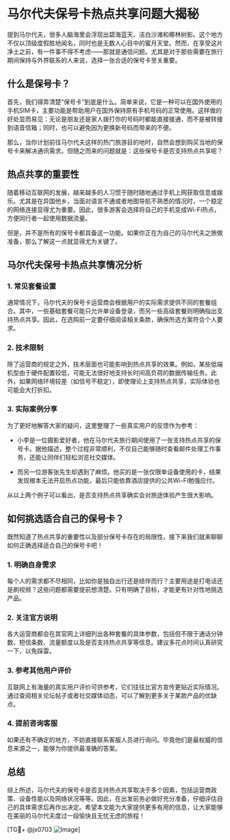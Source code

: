 # 马尔代夫保号卡热点共享问题大揭秘

提到马尔代夫，很多人脑海里会浮现出碧海蓝天、洁白沙滩和椰林树影。这个地方不仅以顶级度假胜地闻名，同时也是无数人心目中的蜜月天堂。然而，在享受这片净土之前，有一件事不得不考虑——那就是通信问题。尤其是对于那些需要在旅行期间保持与外界联系的人来说，选择一张合适的保号卡至关重要。

## 什么是保号卡？

首先，我们得弄清楚“保号卡”到底是什么。简单来说，它是一种可以在国外使用的手机SIM卡，主要功能是帮助用户在国外保持原有手机号码的正常使用。这样做的好处显而易见：无论是朋友还是家人拨打你的号码时都能直接接通，而不是被转接到语音信箱；同时，也可以避免因为更换新号码而带来的不便。

那么，当你计划前往马尔代夫这样的热门旅游目的地时，自然会想到购买当地的保号卡来解决通讯需求。但随之而来的问题就是：这些保号卡是否支持热点共享呢？

## 热点共享的重要性

随着移动互联网的发展，越来越多的人习惯于随时随地通过手机上网获取信息或娱乐。尤其是在异国他乡，当面对语言不通或者地图导航不熟悉的情况时，一个稳定的网络连接显得尤为重要。因此，很多游客会选择将自己的手机变成Wi-Fi热点，方便同行者一起使用数据流量。

但是，并不是所有的保号卡都具备这一功能。如果你正在为自己的马尔代夫之旅做准备，那么了解这一点就显得尤为关键了。

## 马尔代夫保号卡热点共享情况分析

### 1. 常见套餐设置

通常情况下，马尔代夫的保号卡运营商会根据用户的实际需求提供不同的套餐组合。其中，一些基础套餐可能只允许单设备登录，而另一些高级套餐则明确指出支持热点共享。因此，在选购前一定要仔细阅读相关条款，确保所选方案符合个人要求。

### 2. 技术限制

除了运营商的规定之外，技术层面也可能影响到热点共享的效果。例如，某些低端机型由于硬件配置较低，可能无法很好地支持长时间高负荷的数据传输任务。此外，如果网络环境较差（如信号不稳定），即使理论上支持热点共享，实际体验也可能会大打折扣。

### 3. 实际案例分享

为了更好地解答大家的疑问，这里整理了一些真实用户的反馈作为参考：

- 小李是一位摄影爱好者，他在马尔代夫旅行期间使用了一张支持热点共享的保号卡。据他描述，整个过程非常顺利，不仅自己能够随时查看邮件处理工作事务，还能让同伴们轻松浏览社交媒体。
  
- 而另一位游客张先生却遇到了麻烦。他买的是一张仅限单设备使用的卡，结果发现根本无法开启热点功能，最后只能依靠酒店提供的公共Wi-Fi勉强应付。

从以上两个例子可以看出，是否支持热点共享确实会对旅途体验产生很大影响。

## 如何挑选适合自己的保号卡？

既然知道了热点共享的重要性以及部分保号卡存在的局限性，接下来我们就来聊聊如何正确选择适合自己的保号卡吧！

### 1. 明确自身需求

每个人的需求都不尽相同，比如你是独自出行还是结伴而行？主要用途是打电话还是刷视频？这些问题都需要提前想清楚。只有明确了目标，才能更有针对性地挑选产品。

### 2. 关注官方说明

各大运营商都会在其官网上详细列出各种套餐的具体参数，包括但不限于通话分钟数、短信条数、流量额度以及是否支持热点共享等信息。建议多花点时间认真研究一下，以免踩雷。

### 3. 参考其他用户评价

互联网上有海量的真实用户评价可供参考，它们往往比官方宣传更贴近实际情况。通过查阅相关论坛帖子或者社交媒体动态，可以了解到更多关于某款产品的优缺点。

### 4. 提前咨询客服

如果还有不确定的地方，不妨直接联系客服人员进行询问。毕竟他们是最权威的信息来源之一，能够为你提供最准确的答案。

## 总结

综上所述，马尔代夫的保号卡是否支持热点共享取决于多个因素，包括运营商政策、设备性能以及网络状况等等。因此，在出发前务必做好充分准备，仔细评估自己的具体需求后再作出决定。希望本文能为大家提供更多有用的信息，让大家能够在美丽的马尔代夫度过一段愉快且无忧无虑的旅程！

[TG💪+ @jx0703 ![Image](https://github.com/user-attachments/assets/dbca1d08-cadb-493c-b0ec-ad6f7a83f270)]